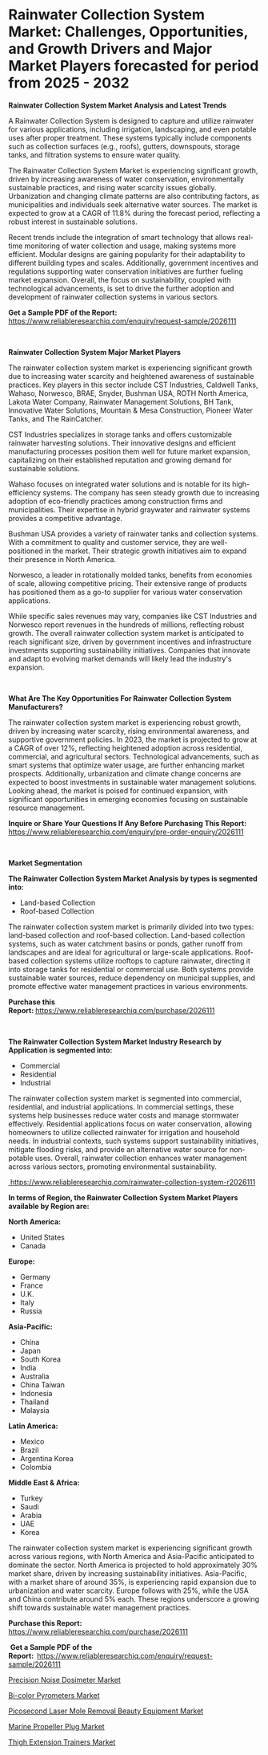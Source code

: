 <p><h1>Rainwater Collection System Market: Challenges, Opportunities, and Growth Drivers and Major Market Players forecasted for period from 2025 - 2032</h1></p><p><strong>Rainwater Collection System Market Analysis and Latest Trends</strong></p>
<p><p>A Rainwater Collection System is designed to capture and utilize rainwater for various applications, including irrigation, landscaping, and even potable uses after proper treatment. These systems typically include components such as collection surfaces (e.g., roofs), gutters, downspouts, storage tanks, and filtration systems to ensure water quality.</p><p>The Rainwater Collection System Market is experiencing significant growth, driven by increasing awareness of water conservation, environmentally sustainable practices, and rising water scarcity issues globally. Urbanization and changing climate patterns are also contributing factors, as municipalities and individuals seek alternative water sources. The market is expected to grow at a CAGR of 11.8% during the forecast period, reflecting a robust interest in sustainable solutions.</p><p>Recent trends include the integration of smart technology that allows real-time monitoring of water collection and usage, making systems more efficient. Modular designs are gaining popularity for their adaptability to different building types and scales. Additionally, government incentives and regulations supporting water conservation initiatives are further fueling market expansion. Overall, the focus on sustainability, coupled with technological advancements, is set to drive the further adoption and development of rainwater collection systems in various sectors.</p></p>
<p><strong>Get a Sample PDF of the Report:&nbsp;</strong> <a href="https://www.reliableresearchiq.com/enquiry/request-sample/2026111?utm_campaign=1087&utm_medium=2&utm_source=Github&utm_content=ia&utm_term=28022025&utm_id=rainwater-collection-system">https://www.reliableresearchiq.com/enquiry/request-sample/2026111</a></p>
<p>&nbsp;</p>
<p><strong>Rainwater Collection System Major Market Players</strong></p>
<p><p>The rainwater collection system market is experiencing significant growth due to increasing water scarcity and heightened awareness of sustainable practices. Key players in this sector include CST Industries, Caldwell Tanks, Wahaso, Norwesco, BRAE, Snyder, Bushman USA, ROTH North America, Lakota Water Company, Rainwater Management Solutions, BH Tank, Innovative Water Solutions, Mountain & Mesa Construction, Pioneer Water Tanks, and The RainCatcher.</p><p>CST Industries specializes in storage tanks and offers customizable rainwater harvesting solutions. Their innovative designs and efficient manufacturing processes position them well for future market expansion, capitalizing on their established reputation and growing demand for sustainable solutions.</p><p>Wahaso focuses on integrated water solutions and is notable for its high-efficiency systems. The company has seen steady growth due to increasing adoption of eco-friendly practices among construction firms and municipalities. Their expertise in hybrid graywater and rainwater systems provides a competitive advantage.</p><p>Bushman USA provides a variety of rainwater tanks and collection systems. With a commitment to quality and customer service, they are well-positioned in the market. Their strategic growth initiatives aim to expand their presence in North America.</p><p>Norwesco, a leader in rotationally molded tanks, benefits from economies of scale, allowing competitive pricing. Their extensive range of products has positioned them as a go-to supplier for various water conservation applications.</p><p>While specific sales revenues may vary, companies like CST Industries and Norwesco report revenues in the hundreds of millions, reflecting robust growth. The overall rainwater collection system market is anticipated to reach significant size, driven by government incentives and infrastructure investments supporting sustainability initiatives. Companies that innovate and adapt to evolving market demands will likely lead the industry's expansion.</p></p>
<p>&nbsp;</p>
<p><strong>What Are The Key Opportunities For Rainwater Collection System Manufacturers?</strong></p>
<p><p>The rainwater collection system market is experiencing robust growth, driven by increasing water scarcity, rising environmental awareness, and supportive government policies. In 2023, the market is projected to grow at a CAGR of over 12%, reflecting heightened adoption across residential, commercial, and agricultural sectors. Technological advancements, such as smart systems that optimize water usage, are further enhancing market prospects. Additionally, urbanization and climate change concerns are expected to boost investments in sustainable water management solutions. Looking ahead, the market is poised for continued expansion, with significant opportunities in emerging economies focusing on sustainable resource management.</p></p>
<p><strong>Inquire or Share Your Questions If Any Before Purchasing This Report:</strong> <a href="https://www.reliableresearchiq.com/enquiry/pre-order-enquiry/2026111?utm_campaign=1087&utm_medium=2&utm_source=Github&utm_content=ia&utm_term=28022025&utm_id=rainwater-collection-system">https://www.reliableresearchiq.com/enquiry/pre-order-enquiry/2026111</a></p>
<p>&nbsp;</p>
<p><strong>Market Segmentation</strong></p>
<p><strong>The Rainwater Collection System Market Analysis by types is segmented into:</strong></p>
<p><ul><li>Land-based Collection</li><li>Roof-based Collection</li></ul></p>
<p><p>The rainwater collection system market is primarily divided into two types: land-based collection and roof-based collection. Land-based collection systems, such as water catchment basins or ponds, gather runoff from landscapes and are ideal for agricultural or large-scale applications. Roof-based collection systems utilize rooftops to capture rainwater, directing it into storage tanks for residential or commercial use. Both systems provide sustainable water sources, reduce dependency on municipal supplies, and promote effective water management practices in various environments.</p></p>
<p><strong>Purchase this Report:&nbsp;</strong><a href="https://www.reliableresearchiq.com/purchase/2026111?utm_campaign=1087&utm_medium=2&utm_source=Github&utm_content=ia&utm_term=28022025&utm_id=rainwater-collection-system">https://www.reliableresearchiq.com/purchase/2026111</a></p>
<p>&nbsp;</p>
<p><strong>The Rainwater Collection System Market Industry Research by Application is segmented into:</strong></p>
<p><ul><li>Commercial</li><li>Residential</li><li>Industrial</li></ul></p>
<p><p>The rainwater collection system market is segmented into commercial, residential, and industrial applications. In commercial settings, these systems help businesses reduce water costs and manage stormwater effectively. Residential applications focus on water conservation, allowing homeowners to utilize collected rainwater for irrigation and household needs. In industrial contexts, such systems support sustainability initiatives, mitigate flooding risks, and provide an alternative water source for non-potable uses. Overall, rainwater collection enhances water management across various sectors, promoting environmental sustainability.</p></p>
<p><a href="https://www.reliableresearchiq.com/rainwater-collection-system-r2026111?utm_campaign=1087&utm_medium=2&utm_source=Github&utm_content=ia&utm_term=28022025&utm_id=rainwater-collection-system">&nbsp;https://www.reliableresearchiq.com/rainwater-collection-system-r2026111</a></p>
<p><strong>In terms of Region, the Rainwater Collection System Market Players available by Region are:</strong></p>
<p>
    <p> <strong> North America: </strong>
        <ul>
            <li>United States</li>
            <li>Canada</li>
        </ul>
        </p> 
    <p> <strong> Europe: </strong>
        <ul>
            <li>Germany</li>
            <li>France</li>
            <li>U.K.</li>
            <li>Italy</li>
            <li>Russia</li>
        </ul>
        </p> 
    <p> <strong> Asia-Pacific: </strong>
        <ul>
            <li>China</li>
            <li>Japan</li>
            <li>South Korea</li>
            <li>India</li>
            <li>Australia</li>
            <li>China Taiwan</li>
            <li>Indonesia</li>
            <li>Thailand</li>
            <li>Malaysia</li>
        </ul>
        </p> 
    <p> <strong> Latin America: </strong>
        <ul>
            <li>Mexico</li>
            <li>Brazil</li>
            <li>Argentina Korea</li>
            <li>Colombia</li>
        </ul>
        </p> 
    <p> <strong> Middle East & Africa: </strong>
        <ul>
            <li>Turkey</li>
            <li>Saudi</li>
            <li>Arabia</li>
            <li>UAE</li>
            <li>Korea</li>
        </ul>
    </p>
    </p>
<p><p>The rainwater collection system market is experiencing significant growth across various regions, with North America and Asia-Pacific anticipated to dominate the sector. North America is projected to hold approximately 30% market share, driven by increasing sustainability initiatives. Asia-Pacific, with a market share of around 35%, is experiencing rapid expansion due to urbanization and water scarcity. Europe follows with 25%, while the USA and China contribute around 5% each. These regions underscore a growing shift towards sustainable water management practices.</p></p>
<p><strong>Purchase this Report: </strong><a href="https://www.reliableresearchiq.com/purchase/2026111?utm_campaign=1087&utm_medium=2&utm_source=Github&utm_content=ia&utm_term=28022025&utm_id=rainwater-collection-system">https://www.reliableresearchiq.com/purchase/2026111</a></p>
<p>&nbsp;<strong>Get a Sample PDF of the Report:&nbsp;&nbsp;</strong><a href="https://www.reliableresearchiq.com/enquiry/request-sample/2026111?utm_campaign=1087&utm_medium=2&utm_source=Github&utm_content=ia&utm_term=28022025&utm_id=rainwater-collection-system">https://www.reliableresearchiq.com/enquiry/request-sample/2026111</a></p>
<p><strong></strong></p>
<p><p><a href="https://github.com/hacklmenckg6/Market-Research-Report-List-1/blob/main/precision-noise-dosimeter-market.md?utm_campaign=1087&utm_medium=2&utm_source=Github&utm_content=ia&utm_term=28022025&utm_id=rainwater-collection-system">Precision Noise Dosimeter Market</a></p><p><a href="https://github.com/WillieWoodard/Market-Research-Report-List-7/blob/main/bi-color-pyrometers-market.md?utm_campaign=1087&utm_medium=2&utm_source=Github&utm_content=ia&utm_term=28022025&utm_id=rainwater-collection-system">Bi-color Pyrometers Market</a></p><p><a href="https://github.com/knipsfilip8f/Market-Research-Report-List-1/blob/main/picosecond-laser-mole-removal-beauty-equipment-market.md?utm_campaign=1087&utm_medium=2&utm_source=Github&utm_content=ia&utm_term=28022025&utm_id=rainwater-collection-system">Picosecond Laser Mole Removal Beauty Equipment Market</a></p><p><a href="https://github.com/marloy8/Market-Research-Report-List-7/blob/main/marine-propeller-plug-market.md?utm_campaign=1087&utm_medium=2&utm_source=Github&utm_content=ia&utm_term=28022025&utm_id=rainwater-collection-system">Marine Propeller Plug Market</a></p><p><a href="https://github.com/serorelwayd4/Market-Research-Report-List-1/blob/main/thigh-extension-trainers-market.md?utm_campaign=1087&utm_medium=2&utm_source=Github&utm_content=ia&utm_term=28022025&utm_id=rainwater-collection-system">Thigh Extension Trainers Market</a></p></p>